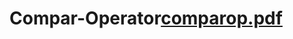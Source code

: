 # Compar-Operator[comparop.pdf](https://github.com/Marion404/Compar-Operator/files/10931886/comparop.pdf)

